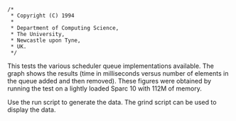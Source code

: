 ```
/*
 * Copyright (C) 1994
 *
 * Department of Computing Science,
 * The University,
 * Newcastle upon Tyne,
 * UK.
 */
```

This tests the various scheduler queue implementations available.  The
graph  shows the   results   (time in milliseconds  versus  number  of
elements  in  the queue added  and  then removed).  These figures were
obtained by running the test on a lightly loaded Sparc 10 with 112M of
memory.

Use the run script to generate the data. The grind script can be used to
display the data.
